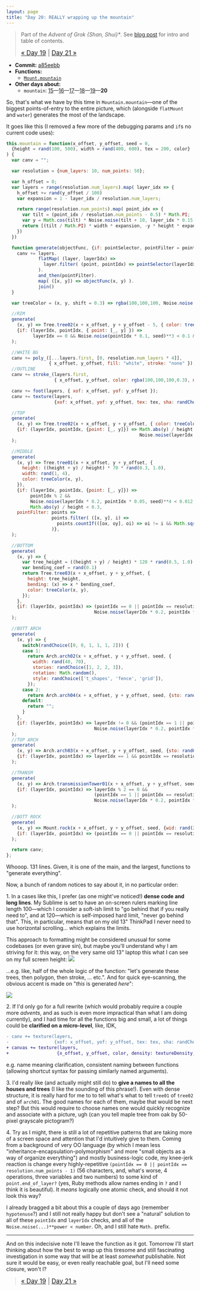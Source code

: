 ```yaml
---
layout: page
title: "Day 20: REALLY wrapping up the mountain"
---
```


> Part of the _Advent of Grok {Shan, Shui}*_. See [blog post](/blog/2021-12-28-grok-shan-shui.html) for intro and table of contents.
>
> <big>[« Day 19](day19.html) | [Day 21 »](day21.html)</big>

* **Commit:** [a85eebb](https://github.com/zverok/grok-shan-shui/commit/a85eebbb4670968ef17fb84bff0ba94d7e0d9a74)
* **Functions:**
  * [`Mount.mountain`](https://github.com/zverok/grok-shan-shui/blob/main/original.html#L1804)
* **Other days about:**
  * `mountain`: [15](day15.html)—[16](day16.html)—[17](day17.html)—[18](day18.html)—[19](day19.html)—**20**

So, that's what we have by this time in `Mountain.mountain`—one of the biggest points-of-entry to the entire picture, which (alongside `flatMount` and `water`) generates the most of the landscape.

It goes like this (I removed a few more of the debugging params and `if`s no current code uses):

```js
this.mountain = function(x_offset, y_offset, seed = 0,
  {height = rand(100, 500), width = rand(400, 600), tex = 200, color}
) {
  var canv = "";

  var resolution = {num_layers: 10, num_points: 50};

  var h_offset = 0;
  var layers = range(resolution.num_layers).map( layer_idx => {
    h_offset += rand(y_offset / 100)
    var expansion = 1 - layer_idx / resolution.num_layers;

    return range(resolution.num_points).map( point_idx => {
      var tilt = (point_idx / resolution.num_points - 0.5) * Math.PI;
      var y = Math.cos(tilt) * Noise.noise(tilt + 10, layer_idx * 0.15, seed);
      return [(tilt / Math.PI) * width * expansion, -y * height * expansion + h_offset]
    })
  })

  function generate(objectFunc, {if: pointSelector, pointFilter = points => points}) {
    canv += layers.
            flatMap( (layer, layerIdx) =>
              layer.filter( (point, pointIdx) => pointSelector(layerIdx, pointIdx, {point}) )
            ).
            and_then(pointFilter).
            map( ([x, y]) => objectFunc(x, y) ).
            join()
  }

  var treeColor = (x, y, shift = 0.3) => rgba(100,100,100, Noise.noise(0.01 * x, 0.01 * y) * 0.5 * 0.3 + shift)

  //RIM
  generate(
    (x, y) => Tree.tree02(x + x_offset, y + y_offset - 5, { color: treeColor(x, y, 0.5), clu: 2 }),
    {if: (layerIdx, pointIdx, { point: [_, y] }) =>
          layerIdx == 0 && Noise.noise(pointIdx * 0.1, seed)**3 < 0.1 && Math.abs(y) / height > 0.2},
  );

  //WHITE BG
  canv += poly_([...layers.first, [0, resolution.num_layers * 4]],
                { x_offset, y_offset, fill: "white", stroke: "none" });
  //OUTLINE
  canv += stroke_(layers.first,
                  { x_offset, y_offset, color: rgba(100,100,100,0.3), noise: 1, width: 3 });

  canv += foot(layers, { xof: x_offset, yof: y_offset });
  canv += texture(layers,
                  {xof: x_offset, yof: y_offset, tex: tex, sha: randChoice([0, 0, 0, 0, 5]), col: color});

  //TOP
  generate(
    (x, y) => Tree.tree02(x + x_offset, y + y_offset, { color: treeColor(x, y, 0.5) }),
    {if: (layerIdx, pointIdx, {point: [_, y]}) => Math.abs(y) / height > 0.5 &&
                                                  Noise.noise(layerIdx * 0.1, pointIdx * 0.1, seed + 2)**3 < 0.1},
  );

  //MIDDLE
  generate(
    (x, y) => Tree.tree01(x + x_offset, y + y_offset, {
      height: ((height + y) / height) * 70 * rand(0.3, 1.0),
      width: rand(1, 4),
      color: treeColor(x, y),
    }),
    {if: (layerIdx, pointIdx, {point: [_, y]}) =>
         pointIdx % 2 &&
         Noise.noise(layerIdx * 0.2, pointIdx * 0.05, seed)**4 < 0.012 &&
         Math.abs(y) / height < 0.3,
    pointFilter: points =>
                 points.filter( ([x, y], i) =>
                   points.countIf(([ox, oy], oi) => oi != i && Math.sqrt((x - ox)**2 + (y - oy)**2) < 30) > 2
                 )},
  );

  //BOTTOM
  generate(
    (x, y) => {
      var tree_height = ((height + y) / height) * 120 * rand(0.5, 1.0)
      var bending_coef = rand(0.1)
      return Tree.tree03(x + x_offset, y + y_offset, {
        height: tree_height,
        bending: (x) => x * bending_coef,
        color: treeColor(x, y),
      });
    },
    {if: (layerIdx, pointIdx) => (pointIdx == 0 || pointIdx == resolution.num_points - 1) &&
                                 Noise.noise(layerIdx * 0.2, pointIdx * 0.05, seed)**4 < 0.012},
  );

  //BOTT ARCH
  generate(
    (x, y) => {
      switch(randChoice([0, 0, 1, 1, 1, 2])) {
      case 1:
        return Arch.arch02(x + x_offset, y + y_offset, seed, {
          width: rand(40, 70),
          stories: randChoice([1, 2, 2, 3]),
          rotation: Math.random(),
          style: randChoice(['t_shapes', 'fence', 'grid']),
        });
      case 2:
        return Arch.arch04(x + x_offset, y + y_offset, seed, {sto: randChoice([1, 1, 1, 2, 2])});
      default:
        return "";
      }
    },
    {if: (layerIdx, pointIdx) => layerIdx != 0 && (pointIdx == 1 || pointIdx == resolution.num_points - 2) &&
                                 Noise.noise(layerIdx * 0.2, pointIdx * 0.05, seed + 10)**4 < 0.008},
  );
  //TOP ARCH
  generate(
    (x, y) => Arch.arch03(x + x_offset, y + y_offset, seed, {sto: randChoice([5, 7]), wid: rand(40, 60)}),
    {if: (layerIdx, pointIdx) => layerIdx == 1 && pointIdx == resolution.num_points / 2 && chance(0.02)},
  );

  //TRANSM
  generate(
    (x, y) => Arch.transmissionTower01(x + x_offset, y + y_offset, seed),
    {if: (layerIdx, pointIdx) => layerIdx % 2 == 0 &&
                                 (pointIdx == 1 || pointIdx == resolution.num_points - 2) &&
                                 Noise.noise(layerIdx * 0.2, pointIdx * 0.05, seed + 20 * Math.PI)**4 < 0.002},
  );

  //BOTT ROCK
  generate(
    (x, y) => Mount.rock(x + x_offset, y + y_offset, seed, {wid: rand(20, 40), hei: rand(20, 40), sha: 2}),
    {if: (layerIdx, pointIdx) => (pointIdx == 0 || pointIdx == resolution.num_points - 1) && chance(0.1)},
  );

  return canv;
};
```

Whooop. 131 lines. Given, it is one of the main, and the largest, functions to "generate everything".

Now, a bunch of random notices to say about it, in no particular order:

1\. In a cases like this, I prefer (as one might've noticed!) **dense code and long lines**. My Sublime is set to have an on-screen rulers marking line length 100—which I consider a soft-ish limit to "go behind that if you really need to", and at 120—which is self-imposed hard limit, "never go behind that". This, in particular, means that on my old 13" ThinkPad I never need to use horizontal scrolling... which explains the limits.

This approach to formatting might be considered unusual for some codebases (or even grave sin), but maybe you'll understand why I am striving for it: this way, on the very same old 13" laptop this what I can see on my full screen height:
![](/img/advent2021/image52.png)

...e.g. like, half of the whole logic of the function: "let's generate these trees, then polygon, then stroke, ... etc.". And for quick eye-scanning, the obvious accent is made on "_this_ is generated _here_":

![](/img/advent2021/image53.png)

2\. If I'd only go for a full rewrite (which would probably require a couple more _advents_, and as such is even more impractical than what I am doing currently), and I had time for all the functions big and small, a lot of things could be **clarified on a micro-level**, like, IDK,

```diff
- canv += texture(layers,
-                 {xof: x_offset, yof: y_offset, tex: tex, sha: randChoice([0, 0, 0, 0, 5]), col: color});
+ canvas += texture(layers,
+                  {x_offset, y_offset, color, density: textureDensity, shading: randChoice([0, 0, 0, 0, 5])});
```
e.g. name meaning clarification, consistent naming between functions (allowing shortcut syntax for passing similarly named arguments).

3\. I'd really like (and actually might still do) to **give a names to all the houses and trees** (I like the sounding of this phrase!). Even with dense structure, it is really hard for me to to tell what's what to tell `tree01` of `tree02` and of `arch01`. The good names for each of them, maybe that would be next step? But this would require to choose names one would quickly recognize and associate with a picture, ugh (can you tell maple tree from oak by 50-pixel grayscale pictogram?)

4\. Try as I might, there is still a lot of repetitive patterns that are taking more of a screen space and attention that I'd intuitively give to them. Coming from a background of very OO language (by which I mean less "inheritance-encapsulation-polymorphism" and more "small objects as a way of organize everything") and mostly business-logic code, my knee-jerk reaction is change every highly-repetitive `(pointIdx == 0 || pointIdx == resolution.num_points - 1)` (56 characters, and, what's worse, 4 operations, three variables and two numbers) to some kind of `point.end_of_layer?` (yes, Ruby methods allow names ending in `?` and I think it is beautiful). It _means_ logically one atomic check, and should it not look this way?

I already bragged a bit about this a couple of days ago (remember `hypotenuse`?) and I still not really happy but don't see a "natural" solution to all of these `pointIdx` and `layerIdx` checks, and all of the `Noise.noise(...)**power < number`. Oh, and I still hate `Math.` prefix.

***

And on this indecisive note I'll leave the function as it got. Tomorrow I'll start thinking about how the best to wrap up this tiresome and still fascinating investigation in some way that will be at least _somewhat_ publishable. Not sure it would be easy, or even really reachable goal, but I'll need some closure, won't I?

> <big>[« Day 19](day19.html) | [Day 21 »](day21.html)</big>
